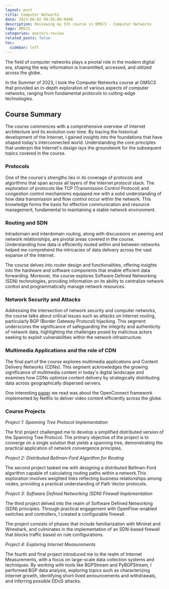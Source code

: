 ```yaml
---
layout: post
title: Computer Networks
date: 2023-08-02 09:56:00-0400
description: Reviewing my 5th course in OMSCS - Computer Networks
tags: OMSCS
categories: masters-review
related_posts: false
toc:
  sidebar: left
---
```


The field of computer networks plays a pivotal role in the modern digital era, shaping the way information is transmitted, accessed, and utilized across the globe. 

In the Summer of 2023, I took the Computer Networks course at OMSCS that provided an in-depth exploration of various aspects of computer networks, ranging from fundamental protocols to cutting-edge technologies. 

## Course Summary

The course commences with a comprehensive overview of Internet architecture and its evolution over time. By tracing the historical development of the Internet, I gained insights into the foundations that have shaped today's interconnected world. Understanding the core principles that underpin the Internet's design lays the groundwork for the subsequent topics covered in the course.

### Protocols

One of the course's strengths lies in its coverage of protocols and algorithms that span across all layers of the Internet protocol stack. The exploration of protocols like TCP (Transmission Control Protocol) and congestion control mechanisms equipped me with a solid understanding of how data transmission and flow control occur within the network. This knowledge forms the basis for effective communication and resource management, fundamental to maintaining a stable network environment.

### Routing and SDN

Intradomain and interdomain routing, along with discussions on peering and network relationships, are pivotal areas covered in the course. Understanding how data is efficiently routed within and between networks helped me comprehend the intricacies of data delivery across the vast expanse of the Internet. 

The course delves into router design and functionalities, offering insights into the hardware and software components that enable efficient data forwarding. Moreover, the course explores Software Defined Networking (SDN) technologies, providing information on its ability to centralize network control and programmatically manage network resources.

### Network Security and Attacks

Addressing the intersection of network security and computer networks, the course talks about critical issues such as attacks on Internet routing, particularly BGP (Border Gateway Protocol) hijacking. This segment underscores the significance of safeguarding the integrity and authenticity of network data, highlighting the challenges posed by malicious actors seeking to exploit vulnerabilities within the network infrastructure.

### Multimedia Applications and the role of CDN

The final part of the course explores multimedia applications and Content Delivery Networks (CDNs). This segment acknowledges the growing significance of multimedia content in today's digital landscape and examines how CDNs optimize content delivery by strategically distributing data across geographically dispersed servers.

One interesting [paper](https://arxiv.org/pdf/1606.05519.pdf) we read was about the OpenConnect framework implemented by Netflix to deliver video content efficiently across the globe.




### Course Projects

*Project 1: Spanning Tree Protocol Implementation*

The first project challenged me to develop a simplified distributed version of the Spanning Tree Protocol. The primary objective of the project is to converge on a single solution that yields a spanning tree, demonstrating the practical application of network convergence principles.

*Project 2: Distributed Bellman-Ford Algorithm for Routing*

The second project tasked me with designing a distributed Bellman-Ford algorithm capable of calculating routing paths within a network.This exploration involves weighted links reflecting business relationships among nodes, providing a practical understanding of Path Vector protocols.

*Project 3: Software Defined Networking (SDN) Firewall Implementation*

The third project delved into the realm of Software Defined Networking (SDN) principles. Through practical engagement with OpenFlow-enabled switches and controllers, I created a configurable firewall. 

The project consists of phases that include familiarization with Mininet and Wireshark, and culminates in the implementation of an SDN-based firewall that blocks traffic based on rule configurations.


*Project 4: Exploring Internet Measurements*

The fourth and final project introduced me to the realm of Internet Measurements, with a focus on large-scale data collection systems and techniques. 
By working with tools like BGPStream and PyBGPStream, I performed BGP data analysis, exploring topics such as characterizing Internet growth, identifying short-lived announcements and withdrawals, and inferring possible DDoS attacks.